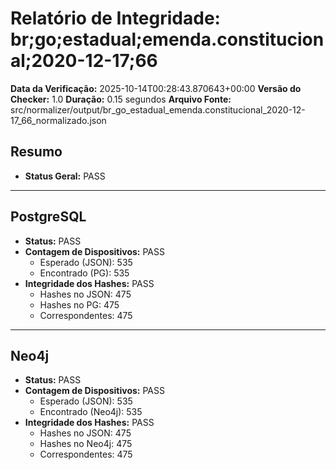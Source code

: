 # Relatório de Integridade: br;go;estadual;emenda.constitucional;2020-12-17;66

**Data da Verificação:** 2025-10-14T00:28:43.870643+00:00
**Versão do Checker:** 1.0
**Duração:** 0.15 segundos
**Arquivo Fonte:** src/normalizer/output/br_go_estadual_emenda.constitucional_2020-12-17_66_normalizado.json

## Resumo
* **Status Geral:** PASS

---

## PostgreSQL
* **Status:** PASS
* **Contagem de Dispositivos:** PASS
  * Esperado (JSON): 535
  * Encontrado (PG): 535
* **Integridade dos Hashes:** PASS
  * Hashes no JSON: 475
  * Hashes no PG: 475
  * Correspondentes: 475

---

## Neo4j
* **Status:** PASS
* **Contagem de Dispositivos:** PASS
  * Esperado (JSON): 535
  * Encontrado (Neo4j): 535
* **Integridade dos Hashes:** PASS
  * Hashes no JSON: 475
  * Hashes no Neo4j: 475
  * Correspondentes: 475